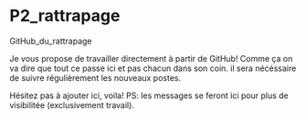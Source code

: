 # P2_rattrapage
GitHub_du_rattrapage

Je vous propose de travailler directement à partir de GitHub!
Comme ça on va dire que tout ce passe ici et pas chacun dans son coin.
il sera nécéssaire de suivre régulièrement les nouveaux postes.

Hésitez pas à ajouter ici,
voila!
PS: les messages se feront ici pour plus de visibilitée (exclusivement travail).
